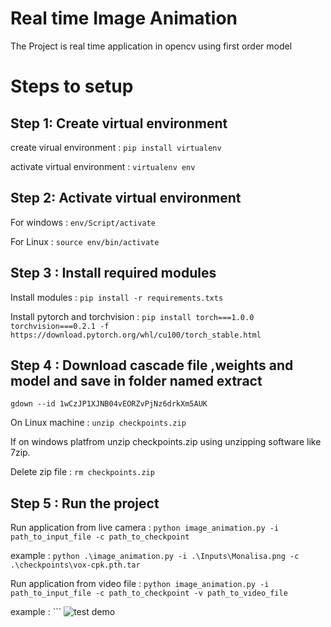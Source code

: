 # Real time Image Animation
The Project is real time application in opencv using first order model

# Steps to setup

## Step 1: Create virtual environment

create virual environment : ```pip install virtualenv```

activate virtual environment : ```virtualenv env```

## Step 2: Activate virtual environment

For windows : ```env/Script/activate```

For Linux : ```source env/bin/activate```

## Step 3 : Install required modules

Install modules : ``` pip install -r requirements.txts ```

Install pytorch and torchvision : ```pip install torch===1.0.0 torchvision===0.2.1 -f https://download.pytorch.org/whl/cu100/torch_stable.html ```

## Step 4 : Download cascade file ,weights and model and save in folder named extract

```gdown --id 1wCzJP1XJNB04vEORZvPjNz6drkXm5AUK```

On Linux machine : ```unzip checkpoints.zip```

If on windows platfrom unzip checkpoints.zip using unzipping software like 7zip.

Delete zip file : ```rm checkpoints.zip```

## Step 5 : Run the project

Run application from live camera : ```python image_animation.py -i path_to_input_file -c path_to_checkpoint```

example : ```python .\image_animation.py -i .\Inputs\Monalisa.png -c .\checkpoints\vox-cpk.pth.tar```

Run application from video file : ```python image_animation.py -i path_to_input_file -c path_to_checkpoint -v path_to_video_file```

example : ```
![test demo](animate.gif)
